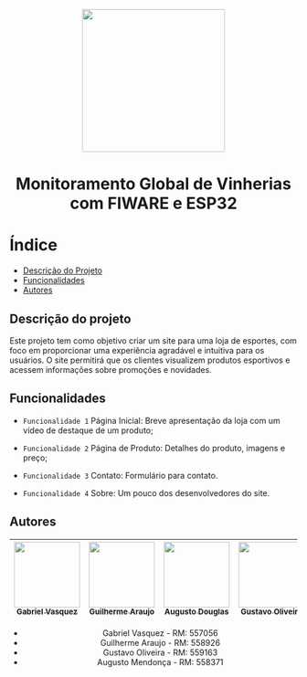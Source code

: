 <p align='center' >
  <img width="250px" loading="lazy" src = "https://github.com/Geral-cp-s/Sprint-Edge/assets/110639916/aa204473-bba7-4dc2-8db1-ea5744b8e9bc"/>
</p>
<h1 align="Center">Monitoramento Global de Vinherias com FIWARE e ESP32</h1>

# Índice
* [Descrição do Projeto](#descricao)
* [Funcionalidades](#funcionalidades)
* [Autores](#autores)

<h2 id="Descricao">Descrição do projeto</h2>
<p>Este projeto tem como objetivo criar um site para uma loja de esportes, com foco em proporcionar uma experiência agradável e intuitiva para os usuários. O site permitirá que os clientes visualizem produtos esportivos e acessem informações sobre promoções e novidades.</p>

<h2 id="funcionalidades">Funcionalidades</h2>
  
 - `Funcionalidade 1` Página Inicial: Breve apresentação da loja com um vídeo de destaque de um produto;

 - `Funcionalidade 2` Página de Produto: Detalhes do produto, imagens e preço;

 - `Funcionalidade 3` Contato: Formulário para contato.

 - `Funcionalidade 4` Sobre: Um pouco dos desenvolvedores do site.

 <h2 id="Autores">Autores</h2>

<div align="center">
  
| [<img loading="lazy" src="https://github.com/gvqsilva/CP2-Edge/assets/110639916/d022ed18-0057-4944-9e00-db796c6d2e45" width=115><br><sub>Gabriel Vasquez</sub>](https://github.com/gvqsilva)  |  [<img loading="lazy" src="https://github.com/gvqsilva/CP2-Web/assets/110639916/1eb7df1a-c0e8-4170-aabf-444cfb3c64f9" width=115><br><sub>Guilherme Araujo</sub>](https://github.com/guilhermearaujodec)  |  [<img loading="lazy" src="https://github.com/gvqsilva/CP2-Edge/assets/110639916/86514492-2b1e-4422-bdc0-0ec3c8be3dcc" width=115><br><sub>Augusto Douglas</sub>](https://github.com/gutomend)  |  [<img loading="lazy" src="https://github.com/gvqsilva/CP2-Edge/assets/110639916/4bb3084d-d1ff-4b49-ba37-96c8046f6e14" width=115><br><sub>Gustavo Oliveira</sub>](https://github.com/Gusta346) |
| :---: | :---: | :---: | :---: |

<ul>
  <li>Gabriel Vasquez - RM: 557056</li>
  <li>Guilherme Araujo - RM: 558926</li>
  <li>Gustavo Oliveira - RM: 559163</li>
  <li>Augusto Mendonça - RM: 558371</li>
</ul><br>

</div>
